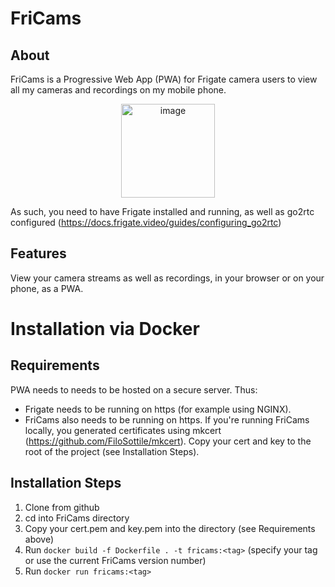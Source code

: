 # FriCams
## About
FriCams is a Progressive Web App (PWA) for Frigate camera users to view all my cameras and recordings on my mobile phone.

<p align="center">
<img src="https://f003.backblazeb2.com/file/7ak-public/fricams/FriCams.png" alt="image" style="width:150px;height:auto;">
<p>

As such, you need to have Frigate installed and running, as well as go2rtc configured (https://docs.frigate.video/guides/configuring_go2rtc)

## Features
View your camera streams as well as recordings, in your browser or on your phone, as a PWA. 

# Installation via Docker
## Requirements
PWA needs to needs to be hosted on a secure server. Thus: 
- Frigate needs to be running on https (for example using NGINX).
- FriCams also needs to be running on https. If you're running FriCams locally, you generated certificates using mkcert (https://github.com/FiloSottile/mkcert). Copy your cert and key to the root of the project (see Installation Steps).

## Installation Steps
1. Clone from github
2. cd into FriCams directory
3. Copy your cert.pem and key.pem into the directory (see Requirements above)
4. Run `docker build -f Dockerfile . -t fricams:<tag>` (specify your tag or use the current FriCams version number)
5. Run `docker run fricams:<tag>`